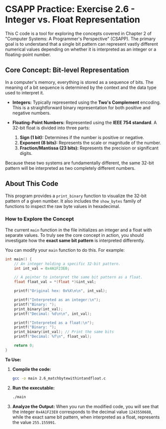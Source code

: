 # CSAPP Practice: Exercise 2.6 - Integer vs. Float Representation

This C code is a tool for exploring the concepts covered in Chapter 2 of "Computer Systems: A Programmer's Perspective" (CSAPP). The primary goal is to understand that a single bit pattern can represent vastly different numerical values depending on whether it is interpreted as an integer or a floating-point number.

## Core Concept: Bit-level Representation

In a computer's memory, everything is stored as a sequence of bits. The meaning of a bit sequence is determined by the context and the data type used to interpret it.

-   **Integers:** Typically represented using the **Two's Complement** encoding. This is a straightforward binary representation for both positive and negative numbers.

-   **Floating-Point Numbers:** Represented using the **IEEE 754 standard**. A 32-bit float is divided into three parts:
    1.  **Sign (1 bit):** Determines if the number is positive or negative.
    2.  **Exponent (8 bits):** Represents the scale or magnitude of the number.
    3.  **Fraction/Mantissa (23 bits):** Represents the precision or significant digits.

Because these two systems are fundamentally different, the same 32-bit pattern will be interpreted as two completely different numbers.

## About This Code

This program provides a `print_binary` function to visualize the 32-bit pattern of a given number. It also includes the `show_bytes` family of functions to inspect the raw byte values in hexadecimal.

### How to Explore the Concept

The current `main` function in the file initializes an integer and a float with separate values. To truly see the core concept in action, you should investigate how the **exact same bit pattern** is interpreted differently.

You can modify your `main` function to do this. For example:

```c
int main() {
    // An integer holding a specific 32-bit pattern.
    int int_val = 0x4A1F23E0;

    // A pointer to interpret the same bit pattern as a float.
    float float_val = *(float *)&int_val;

    printf("Original hex: 0x%X\n\n", int_val);

    printf("Interpreted as an integer:\n");
    printf("Binary: ");
    print_binary(int_val);
    printf("Decimal: %d\n\n", int_val);

    printf("Interpreted as a float:\n");
    printf("Binary: ");
    print_binary(int_val); // Print the same bits
    printf("Decimal: %f\n", float_val);

    return 0;
}
```

**To Use:**

1.  **Compile the code:**
    ```bash
    gcc -o main 2.6_matchbytewithintandfloat.c
    ```
2.  **Run the executable:**
    ```bash
    ./main
    ```
3.  **Analyze the Output:**
    When you run the modified code, you will see that the integer `0x4A1F23E0` corresponds to the decimal value `1243550688`, while the exact same bit pattern, when interpreted as a float, represents the value `255.155991`.
